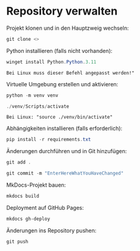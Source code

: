 # Repository verwalten

Projekt klonen und in den Hauptzweig wechseln:  
```powershell
git clone <>
```
Python installieren (falls nicht vorhanden):  
```powershell
winget install Python.Python.3.11
```
```info
Bei Linux muss dieser Befehl angepasst werden!"
```
Virtuelle Umgebung erstellen und aktivieren:  
```powershell
python -m venv venv
```
```powershell
./venv/Scripts/activate
```
```info
Bei Linux: "source ./venv/bin/activate"
```
Abhängigkeiten installieren (falls erforderlich):  
```powershell
pip install -r requirements.txt
```
Änderungen durchführen und in Git hinzufügen:  
```powershell
git add .
```
```powershell
git commit -m "EnterHereWhatYouHaveChanged"
```
MkDocs-Projekt bauen:  
```powershell
mkdocs build
```
Deployment auf GitHub Pages:  
```powershell
mkdocs gh-deploy
```
Änderungen ins Repository pushen:  
```powershell
git push
```
